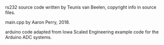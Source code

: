 rs232 source code written by Teunis van Beelen, copyright info in source files. 

main.cpp   by Aaron Perry, 2018. 

arduino code adapted from Iowa Scaled Engineering example code for the Arduino ADC systems. 
 
